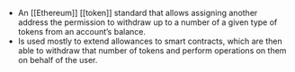 - An [[Ethereum]] [[token]] standard that allows assigning another address the permission to withdraw up to a number of a given type of tokens from an account’s balance.
- Is used mostly to extend allowances to smart contracts, which are then able to withdraw that number of tokens and perform operations on them on behalf of the user.
